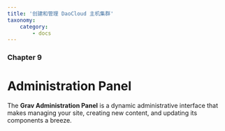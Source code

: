 ```yaml
---
title: '创建和管理 DaoCloud 主机集群'
taxonomy:
    category:
        - docs
---
```


### Chapter 9

# Administration Panel

The **Grav Administration Panel** is a dynamic administrative interface that makes managing your site, creating new content, and updating its components a breeze.

